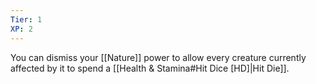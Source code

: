 ```yaml
---
Tier: 1
XP: 2
---
```

You can dismiss your [[Nature]] power to allow every creature currently affected by it to spend a [[Health & Stamina#Hit Dice [HD]|Hit Die]].